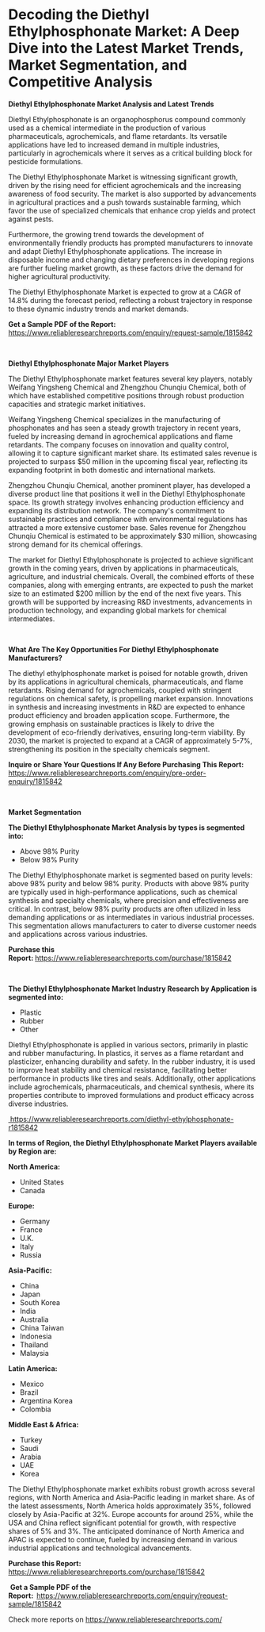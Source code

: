 <p><h1>Decoding the Diethyl Ethylphosphonate Market: A Deep Dive into the Latest Market Trends, Market Segmentation, and Competitive Analysis</h1></p><p><strong>Diethyl Ethylphosphonate Market Analysis and Latest Trends</strong></p>
<p><p>Diethyl Ethylphosphonate is an organophosphorus compound commonly used as a chemical intermediate in the production of various pharmaceuticals, agrochemicals, and flame retardants. Its versatile applications have led to increased demand in multiple industries, particularly in agrochemicals where it serves as a critical building block for pesticide formulations.</p><p>The Diethyl Ethylphosphonate Market is witnessing significant growth, driven by the rising need for efficient agrochemicals and the increasing awareness of food security. The market is also supported by advancements in agricultural practices and a push towards sustainable farming, which favor the use of specialized chemicals that enhance crop yields and protect against pests.</p><p>Furthermore, the growing trend towards the development of environmentally friendly products has prompted manufacturers to innovate and adapt Diethyl Ethylphosphonate applications. The increase in disposable income and changing dietary preferences in developing regions are further fueling market growth, as these factors drive the demand for higher agricultural productivity.</p><p>The Diethyl Ethylphosphonate Market is expected to grow at a CAGR of 14.8% during the forecast period, reflecting a robust trajectory in response to these dynamic industry trends and market demands.</p></p>
<p><strong>Get a Sample PDF of the Report:&nbsp;</strong> <a href="https://www.reliableresearchreports.com/enquiry/request-sample/1815842?utm_campaign=34&utm_medium=2&utm_source=Github&utm_content=ia&utm_term=30012025&utm_id=diethyl-ethylphosphonate">https://www.reliableresearchreports.com/enquiry/request-sample/1815842</a></p>
<p>&nbsp;</p>
<p><strong>Diethyl Ethylphosphonate Major Market Players</strong></p>
<p><p>The Diethyl Ethylphosphonate market features several key players, notably Weifang Yingsheng Chemical and Zhengzhou Chunqiu Chemical, both of which have established competitive positions through robust production capacities and strategic market initiatives.</p><p>Weifang Yingsheng Chemical specializes in the manufacturing of phosphonates and has seen a steady growth trajectory in recent years, fueled by increasing demand in agrochemical applications and flame retardants. The company focuses on innovation and quality control, allowing it to capture significant market share. Its estimated sales revenue is projected to surpass $50 million in the upcoming fiscal year, reflecting its expanding footprint in both domestic and international markets.</p><p>Zhengzhou Chunqiu Chemical, another prominent player, has developed a diverse product line that positions it well in the Diethyl Ethylphosphonate space. Its growth strategy involves enhancing production efficiency and expanding its distribution network. The company's commitment to sustainable practices and compliance with environmental regulations has attracted a more extensive customer base. Sales revenue for Zhengzhou Chunqiu Chemical is estimated to be approximately $30 million, showcasing strong demand for its chemical offerings.</p><p>The market for Diethyl Ethylphosphonate is projected to achieve significant growth in the coming years, driven by applications in pharmaceuticals, agriculture, and industrial chemicals. Overall, the combined efforts of these companies, along with emerging entrants, are expected to push the market size to an estimated $200 million by the end of the next five years. This growth will be supported by increasing R&D investments, advancements in production technology, and expanding global markets for chemical intermediates.</p></p>
<p>&nbsp;</p>
<p><strong>What Are The Key Opportunities For Diethyl Ethylphosphonate Manufacturers?</strong></p>
<p><p>The diethyl ethylphosphonate market is poised for notable growth, driven by its applications in agricultural chemicals, pharmaceuticals, and flame retardants. Rising demand for agrochemicals, coupled with stringent regulations on chemical safety, is propelling market expansion. Innovations in synthesis and increasing investments in R&D are expected to enhance product efficiency and broaden application scope. Furthermore, the growing emphasis on sustainable practices is likely to drive the development of eco-friendly derivatives, ensuring long-term viability. By 2030, the market is projected to expand at a CAGR of approximately 5-7%, strengthening its position in the specialty chemicals segment.</p></p>
<p><strong>Inquire or Share Your Questions If Any Before Purchasing This Report:</strong> <a href="https://www.reliableresearchreports.com/enquiry/pre-order-enquiry/1815842?utm_campaign=34&utm_medium=2&utm_source=Github&utm_content=ia&utm_term=30012025&utm_id=diethyl-ethylphosphonate">https://www.reliableresearchreports.com/enquiry/pre-order-enquiry/1815842</a></p>
<p>&nbsp;</p>
<p><strong>Market Segmentation</strong></p>
<p><strong>The Diethyl Ethylphosphonate Market Analysis by types is segmented into:</strong></p>
<p><ul><li>Above 98% Purity</li><li>Below 98% Purity</li></ul></p>
<p><p>The Diethyl Ethylphosphonate market is segmented based on purity levels: above 98% purity and below 98% purity. Products with above 98% purity are typically used in high-performance applications, such as chemical synthesis and specialty chemicals, where precision and effectiveness are critical. In contrast, below 98% purity products are often utilized in less demanding applications or as intermediates in various industrial processes. This segmentation allows manufacturers to cater to diverse customer needs and applications across various industries.</p></p>
<p><strong>Purchase this Report:&nbsp;</strong><a href="https://www.reliableresearchreports.com/purchase/1815842?utm_campaign=34&utm_medium=2&utm_source=Github&utm_content=ia&utm_term=30012025&utm_id=diethyl-ethylphosphonate">https://www.reliableresearchreports.com/purchase/1815842</a></p>
<p>&nbsp;</p>
<p><strong>The Diethyl Ethylphosphonate Market Industry Research by Application is segmented into:</strong></p>
<p><ul><li>Plastic</li><li>Rubber</li><li>Other</li></ul></p>
<p><p>Diethyl Ethylphosphonate is applied in various sectors, primarily in plastic and rubber manufacturing. In plastics, it serves as a flame retardant and plasticizer, enhancing durability and safety. In the rubber industry, it is used to improve heat stability and chemical resistance, facilitating better performance in products like tires and seals. Additionally, other applications include agrochemicals, pharmaceuticals, and chemical synthesis, where its properties contribute to improved formulations and product efficacy across diverse industries.</p></p>
<p><a href="https://www.reliableresearchreports.com/diethyl-ethylphosphonate-r1815842?utm_campaign=34&utm_medium=2&utm_source=Github&utm_content=ia&utm_term=30012025&utm_id=diethyl-ethylphosphonate">&nbsp;https://www.reliableresearchreports.com/diethyl-ethylphosphonate-r1815842</a></p>
<p><strong>In terms of Region, the Diethyl Ethylphosphonate Market Players available by Region are:</strong></p>
<p>
    <p> <strong> North America: </strong>
        <ul>
            <li>United States</li>
            <li>Canada</li>
        </ul>
        </p> 
    <p> <strong> Europe: </strong>
        <ul>
            <li>Germany</li>
            <li>France</li>
            <li>U.K.</li>
            <li>Italy</li>
            <li>Russia</li>
        </ul>
        </p> 
    <p> <strong> Asia-Pacific: </strong>
        <ul>
            <li>China</li>
            <li>Japan</li>
            <li>South Korea</li>
            <li>India</li>
            <li>Australia</li>
            <li>China Taiwan</li>
            <li>Indonesia</li>
            <li>Thailand</li>
            <li>Malaysia</li>
        </ul>
        </p> 
    <p> <strong> Latin America: </strong>
        <ul>
            <li>Mexico</li>
            <li>Brazil</li>
            <li>Argentina Korea</li>
            <li>Colombia</li>
        </ul>
        </p> 
    <p> <strong> Middle East & Africa: </strong>
        <ul>
            <li>Turkey</li>
            <li>Saudi</li>
            <li>Arabia</li>
            <li>UAE</li>
            <li>Korea</li>
        </ul>
    </p>
    </p>
<p><p>The Diethyl Ethylphosphonate market exhibits robust growth across several regions, with North America and Asia-Pacific leading in market share. As of the latest assessments, North America holds approximately 35%, followed closely by Asia-Pacific at 32%. Europe accounts for around 25%, while the USA and China reflect significant potential for growth, with respective shares of 5% and 3%. The anticipated dominance of North America and APAC is expected to continue, fueled by increasing demand in various industrial applications and technological advancements.</p></p>
<p><strong>Purchase this Report: </strong><a href="https://www.reliableresearchreports.com/purchase/1815842?utm_campaign=34&utm_medium=2&utm_source=Github&utm_content=ia&utm_term=30012025&utm_id=diethyl-ethylphosphonate">https://www.reliableresearchreports.com/purchase/1815842</a></p>
<p>&nbsp;<strong>Get a Sample PDF of the Report:&nbsp;&nbsp;</strong><a href="https://www.reliableresearchreports.com/enquiry/request-sample/1815842?utm_campaign=34&utm_medium=2&utm_source=Github&utm_content=ia&utm_term=30012025&utm_id=diethyl-ethylphosphonate">https://www.reliableresearchreports.com/enquiry/request-sample/1815842</a></p>
<p><strong></strong></p>
<p>Check more reports on <a href="https://www.reliableresearchreports.com/?utm_campaign=34&utm_medium=2&utm_source=Github&utm_content=ia&utm_term=30012025&utm_id=diethyl-ethylphosphonate">https://www.reliableresearchreports.com/</a></p>